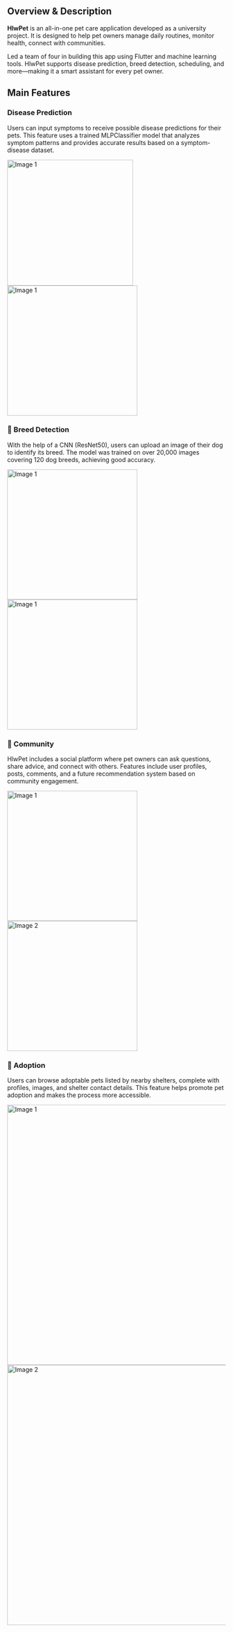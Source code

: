 ##  Overview & Description

**HlwPet** is an all-in-one pet care application developed as a university project. It is designed to help pet owners manage daily routines, monitor health, connect with communities.

Led a team of four in building this app using Flutter and machine learning tools. HlwPet supports disease prediction, breed detection, scheduling, and more—making it a smart assistant for every pet owner.

##  Main Features

###  Disease Prediction
Users can input symptoms to receive possible disease predictions for their pets. This feature uses a trained MLPClassifier model that analyzes symptom patterns and provides accurate results based on a symptom-disease dataset.


<img src="https://drive.google.com/uc?export=view&id=1EJJ2KsbzSOeeengHXLgpVnH0sTuP0McP" alt="Image 1" width="290" />   <img src="https://drive.google.com/uc?export=view&id=15BOMGKrFjdNIyuZsGvLEAa7vOhUBEjpQ" alt="Image 1" width="300" />



### 🐶 Breed Detection
With the help of a CNN (ResNet50), users can upload an image of their dog to identify its breed. The model was trained on over 20,000 images covering 120 dog breeds, achieving good accuracy.


<img src="https://drive.google.com/uc?export=view&id=1xeQ1JpJcqKNuDcaQnEhl2JYRpEWIrC1p" alt="Image 1" width="300" />   <img src="https://drive.google.com/uc?export=view&id=1plRH32nujrXWIzdVyqLKXSo1UvXtDyqd" alt="Image 1" width="300" />


### 👥 Community
HlwPet includes a social platform where pet owners can ask questions, share advice, and connect with others. Features include user profiles, posts, comments, and a future recommendation system based on community engagement.


<img src="https://drive.google.com/uc?export=view&id=1usFR4VBuK4iB4sLN5VK6kToN1eDF8bvb" alt="Image 1" width="300" />  <img src="https://drive.google.com/uc?export=view&id=1TTkyM0X59ZZx0XwcVzCheBg5bHnAhgWx" alt="Image 2" width="300" />




### 🏡 Adoption
Users can browse adoptable pets listed by nearby shelters, complete with profiles, images, and shelter contact details. This feature helps promote pet adoption and makes the process more accessible.

<img src="https://drive.google.com/uc?export=view&id=1BBv2kCvj9-729-MTZ98WwcQfXBISQ6TY" alt="Image 1" height="600" />  <img src="https://drive.google.com/uc?export=view&id=1rvN92AufcJSkZDBSohB3X0A4ktoaypOw" alt="Image 2" height="600" />

